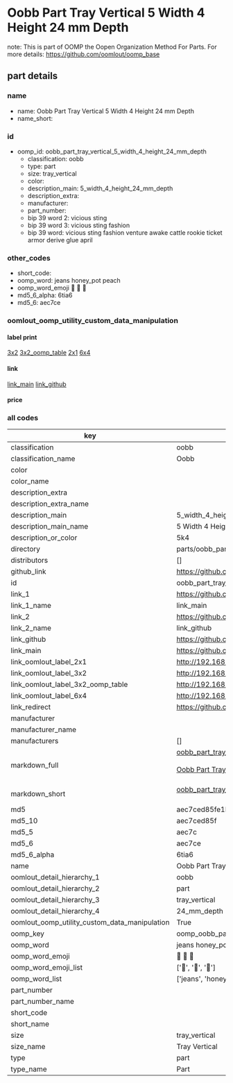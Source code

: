 # Oobb Part Tray Vertical 5 Width 4 Height 24 mm Depth  

note: This is part of OOMP the Oopen Organization Method For Parts. For more details: https://github.com/oomlout/oomp_base

##  part details
  







### name
* name: Oobb Part Tray Vertical 5 Width 4 Height 24 mm Depth
* name_short: 
### id
* oomp_id: oobb_part_tray_vertical_5_width_4_height_24_mm_depth
  * classification: oobb
  * type: part
  * size: tray_vertical
  * color: 
  * description_main: 5_width_4_height_24_mm_depth
  * description_extra: 
  * manufacturer: 
  * part_number: 
  * bip 39 word 2: vicious sting
  * bip 39 word 3: vicious sting fashion
  * bip 39 word: vicious sting fashion venture awake cattle rookie ticket armor derive glue april

### other_codes
* short_code: 
* oomp_word: jeans honey_pot peach
* oomp_word_emoji :jeans: :honey_pot: :peach:
* md5_6_alpha: 6tia6
* md5_6: aec7ce






### oomlout_oomp_utility_custom_data_manipulation
#### label print
[3x2](http://192.168.1.245:1112/?label=oomp%206tia6)
[3x2_oomp_table](http://192.168.1.108:1112/?label=oomp%206tia6)
[2x1](http://192.168.1.242:1112/?label=oomp%206tia6)
[6x4](http://192.168.1.55:1112/?label=oomp%206tia6)    

#### link

[link_main](https://github.com/oomlout/oomlout_oomp_version_1_messy/tree/main/parts/oobb_part_tray_vertical_5_width_4_height_24_mm_depth) [link_github](https://github.com/oomlout/oomlout_oomp_version_1_messy/tree/main/parts/oobb_part_tray_vertical_5_width_4_height_24_mm_depth)                             

#### price







### all codes 
| key | value |  
| --- | --- |  
| classification | oobb |  
| classification_name | Oobb |  
| color |  |  
| color_name |  |  
| description_extra |  |  
| description_extra_name |  |  
| description_main | 5_width_4_height_24_mm_depth |  
| description_main_name | 5 Width 4 Height 24 mm Depth |  
| description_or_color | 5k4 |  
| directory | parts/oobb_part_tray_vertical_5_width_4_height_24_mm_depth |  
| distributors | [] |  
| github_link | https://github.com/oomlout/oomlout_oomp_part_src/tree/main/parts/oobb_part_tray_vertical_5_width_4_height_24_mm_depth |  
| id | oobb_part_tray_vertical_5_width_4_height_24_mm_depth |  
| link_1 | https://github.com/oomlout/oomlout_oomp_version_1_messy/tree/main/parts/oobb_part_tray_vertical_5_width_4_height_24_mm_depth |  
| link_1_name | link_main |  
| link_2 | https://github.com/oomlout/oomlout_oomp_version_1_messy/tree/main/parts/oobb_part_tray_vertical_5_width_4_height_24_mm_depth |  
| link_2_name | link_github |  
| link_github | https://github.com/oomlout/oomlout_oomp_version_1_messy/tree/main/parts/oobb_part_tray_vertical_5_width_4_height_24_mm_depth |  
| link_main | https://github.com/oomlout/oomlout_oomp_version_1_messy/tree/main/parts/oobb_part_tray_vertical_5_width_4_height_24_mm_depth |  
| link_oomlout_label_2x1 | http://192.168.1.242:1112/?label=oomp%206tia6 |  
| link_oomlout_label_3x2 | http://192.168.1.245:1112/?label=oomp%206tia6 |  
| link_oomlout_label_3x2_oomp_table | http://192.168.1.108:1112/?label=oomp%206tia6 |  
| link_oomlout_label_6x4 | http://192.168.1.55:1112/?label=oomp%206tia6 |  
| link_redirect | https://github.com/oomlout/oomlout_oomp_version_1_messy/tree/main/parts/oobb_part_tray_vertical_5_width_4_height_24_mm_depth |  
| manufacturer |  |  
| manufacturer_name |  |  
| manufacturers | [] |  
| markdown_full | [oobb_part_tray_vertical_5_width_4_height_24_mm_depth](none)<br>[](none)<br>[Oobb Part Tray Vertical 5 Width 4 Height 24 Mm Depth](none)<br><br> |  
| markdown_short | [oobb_part_tray_vertical_5_width_4_height_24_mm_depth](none)<br><br> |  
| md5 | aec7ced85fe1b77891081f24a6b57f9c |  
| md5_10 | aec7ced85f |  
| md5_5 | aec7c |  
| md5_6 | aec7ce |  
| md5_6_alpha | 6tia6 |  
| name | Oobb Part Tray Vertical 5 Width 4 Height 24 mm Depth |  
| oomlout_detail_hierarchy_1 | oobb |  
| oomlout_detail_hierarchy_2 | part |  
| oomlout_detail_hierarchy_3 | tray_vertical |  
| oomlout_detail_hierarchy_4 | 24_mm_depth |  
| oomlout_oomp_utility_custom_data_manipulation | True |  
| oomp_key | oomp_oobb_part_tray_vertical_5_width_4_height_24_mm_depth |  
| oomp_word | jeans honey_pot peach |  
| oomp_word_emoji | :jeans: :honey_pot: :peach: |  
| oomp_word_emoji_list | [':jeans:', ':honey_pot:', ':peach:'] |  
| oomp_word_list | ['jeans', 'honey_pot', 'peach'] |  
| part_number |  |  
| part_number_name |  |  
| short_code |  |  
| short_name |  |  
| size | tray_vertical |  
| size_name | Tray Vertical |  
| type | part |  
| type_name | Part |  
